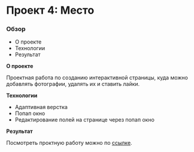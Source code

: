 # Проект 4: Место

### Обзор

* О проекте
* Технологии
* Результат

**О проекте**

Проектная работа по созданию интерактивной страницы, куда можно добавлять фотографии, удалять их и ставить лайки.

**Технологии**

* Адаптивная верстка
* Попап окно
* Редактирование полей на странице через попап окно

**Результат**

Посмотреть проктную работу можно по [ссылке]().
